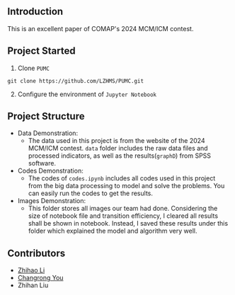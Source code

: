 ## Introduction
This is an excellent paper of COMAP's 2024 MCM/ICM contest.

## Project Started
1. Clone `PUMC`
```git
git clone https://github.com/LZHMS/PUMC.git
```
2. Configure the environment of `Jupyter Notebook`

## Project Structure
+ Data Demonstration:
    + The data used in this project is from the website of the 2024 MCM/ICM contest. `data` folder includes the raw data files and processed indicators, as well as the results(`graphD`) from SPSS software.
+ Codes Demonstration: 
    + The codes of `codes.ipynb` includes all codes used in this project from the big data processing to model and solve the problems. You can easily run the codes to get the results. 
+ Images Demonstration: 
    + This folder stores all images our team had done. Considering the size of notebook file and transition efficiency, I cleared all results shall be shown in notebook. Instead, I saved these results under this folder which explained the model and algorithm very well. 

## Contributors
+ [Zhihao Li](https://lzhms.github.io/)
+ [Changrong You](https://cryoushiwo.github.io/)
+ Zhihan Liu